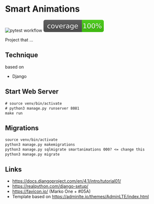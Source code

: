 # Smart Animations

![pytest workflow](https://github.com/mrommel/SmartAnimations/workflows/pytesting/badge.svg)
![coverage workflow](https://raw.githubusercontent.com/mrommel/SmartAnimations/gh-pages/coverage.svg?raw=true)

Project that ...

## Technique

based on 
* Django

## Start Web Server

```
# source venv/bin/activate
# python3 manage.py runserver 8081
make run
```

## Migrations

```
source venv/bin/activate
python3 manage.py makemigrations
python3 manage.py sqlmigrate smartanimations 000? <= change this
python3 manage.py migrate
```

## Links

* https://docs.djangoproject.com/en/4.1/intro/tutorial01/
* https://realpython.com/django-setup/
* https://favicon.io/ (Marko One + #05A)
* Template based on https://adminlte.io/themes/AdminLTE/index.html